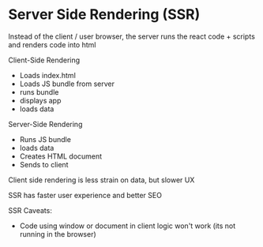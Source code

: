 # Server Side Rendering (SSR)

Instead of the client / user browser, the server runs the react code + scripts and renders code into html

Client-Side Rendering
* Loads index.html
* Loads JS bundle from server
* runs bundle
* displays app
* loads data

Server-Side Rendering
* Runs JS bundle
* loads data
* Creates HTML document
* Sends to client

Client side rendering is less strain on data, but slower UX

SSR has faster user experience and better SEO

SSR Caveats:

* Code using window or document in client logic won't work (its not running in the browser)
